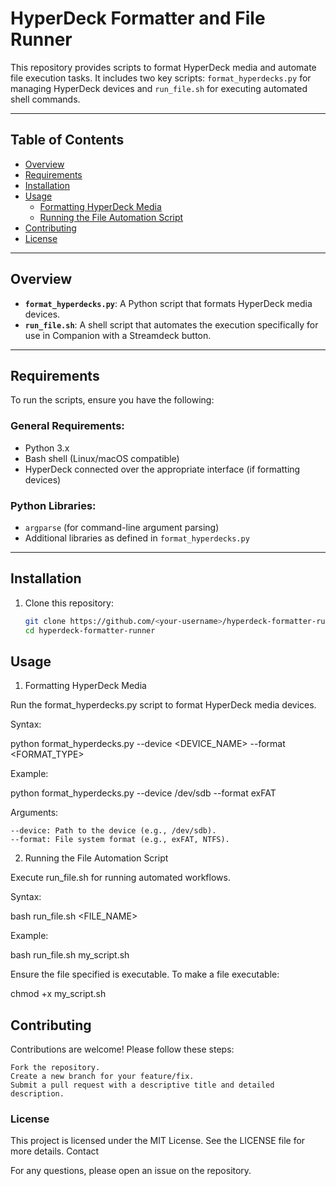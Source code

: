 # HyperDeck Formatter and File Runner

This repository provides scripts to format HyperDeck media and automate file execution tasks. It includes two key scripts: `format_hyperdecks.py` for managing HyperDeck devices and `run_file.sh` for executing automated shell commands.

---

## Table of Contents

- [Overview](#overview)
- [Requirements](#requirements)
- [Installation](#installation)
- [Usage](#usage)
  - [Formatting HyperDeck Media](#formatting-hyperdeck-media)
  - [Running the File Automation Script](#running-the-file-automation-script)
- [Contributing](#contributing)
- [License](#license)

---

## Overview

- **`format_hyperdecks.py`**: A Python script that formats HyperDeck media devices.
- **`run_file.sh`**: A shell script that automates the execution specifically for use in Companion with a Streamdeck button.

---

## Requirements

To run the scripts, ensure you have the following:

### General Requirements:
- Python 3.x
- Bash shell (Linux/macOS compatible)
- HyperDeck connected over the appropriate interface (if formatting devices)

### Python Libraries:
- `argparse` (for command-line argument parsing)
- Additional libraries as defined in `format_hyperdecks.py`

---

## Installation

1. Clone this repository:
   ```bash
   git clone https://github.com/<your-username>/hyperdeck-formatter-runner.git
   cd hyperdeck-formatter-runner

   
## Usage
1. Formatting HyperDeck Media

Run the format_hyperdecks.py script to format HyperDeck media devices.

Syntax:

python format_hyperdecks.py --device <DEVICE_NAME> --format <FORMAT_TYPE>

Example:

python format_hyperdecks.py --device /dev/sdb --format exFAT

Arguments:

    --device: Path to the device (e.g., /dev/sdb).
    --format: File system format (e.g., exFAT, NTFS).

2. Running the File Automation Script

Execute run_file.sh for running automated workflows.

Syntax:

bash run_file.sh <FILE_NAME>

Example:

bash run_file.sh my_script.sh

Ensure the file specified is executable. To make a file executable:

chmod +x my_script.sh



## Contributing

Contributions are welcome! Please follow these steps:

    Fork the repository.
    Create a new branch for your feature/fix.
    Submit a pull request with a descriptive title and detailed description.

### License

This project is licensed under the MIT License. See the LICENSE file for more details.
Contact

For any questions, please open an issue on the repository.

